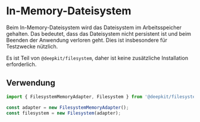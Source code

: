 # In-Memory-Dateisystem

Beim In-Memory-Dateisystem wird das Dateisystem im Arbeitsspeicher gehalten. Das bedeutet, dass das Dateisystem nicht persistent ist und beim Beenden der Anwendung verloren geht.
Dies ist insbesondere für Testzwecke nützlich.

Es ist Teil von `@deepkit/filesystem`, daher ist keine zusätzliche Installation erforderlich.

## Verwendung

```typescript
import { FilesystemMemoryAdapter, Filesystem } from '@deepkit/filesystem';

const adapter = new FilesystemMemoryAdapter();
const filesystem = new Filesystem(adapter);
```